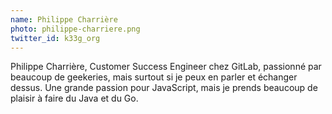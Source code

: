 ```yaml
---
name: Philippe Charrière
photo: philippe-charriere.png
twitter_id: k33g_org
---
```


Philippe Charrière, Customer Success Engineer chez GitLab, passionné par beaucoup de geekeries, mais surtout si je peux en parler et échanger dessus. Une grande passion pour JavaScript, mais je prends beaucoup de plaisir à faire du Java et du Go.

